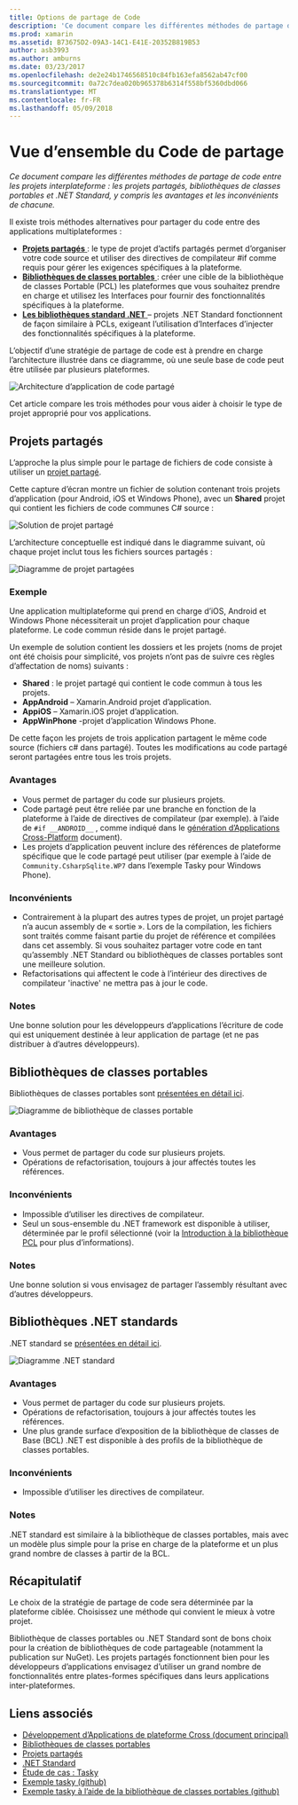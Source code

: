```yaml
---
title: Options de partage de Code
description: 'Ce document compare les différentes méthodes de partage de code entre les projets interplateforme : les projets partagés, bibliothèques de classes portables et .NET Standard, y compris les avantages et les inconvénients de chacune.'
ms.prod: xamarin
ms.assetid: B73675D2-09A3-14C1-E41E-20352B819B53
author: asb3993
ms.author: amburns
ms.date: 03/23/2017
ms.openlocfilehash: de2e24b1746568510c84fb163efa8562ab47cf00
ms.sourcegitcommit: 0a72c7dea020b965378b6314f558bf5360dbd066
ms.translationtype: MT
ms.contentlocale: fr-FR
ms.lasthandoff: 05/09/2018
---
```

# <a name="sharing-code-overview"></a>Vue d’ensemble du Code de partage

_Ce document compare les différentes méthodes de partage de code entre les projets interplateforme : les projets partagés, bibliothèques de classes portables et .NET Standard, y compris les avantages et les inconvénients de chacune._

Il existe trois méthodes alternatives pour partager du code entre des applications multiplateformes :

-   [**Projets partagés** ](#Shared_Projects) : le type de projet d’actifs partagés permet d’organiser votre code source et utiliser des directives de compilateur #if comme requis pour gérer les exigences spécifiques à la plateforme.
-   [**Bibliothèques de classes portables** ](#Portable_Class_Libraries) : créer une cible de la bibliothèque de classes Portable (PCL) les plateformes que vous souhaitez prendre en charge et utilisez les Interfaces pour fournir des fonctionnalités spécifiques à la plateforme.
-   [**Les bibliothèques standard .NET** ](#Net_Standard) – projets .NET Standard fonctionnent de façon similaire à PCLs, exigeant l’utilisation d’Interfaces d’injecter des fonctionnalités spécifiques à la plateforme.

L’objectif d’une stratégie de partage de code est à prendre en charge l’architecture illustrée dans ce diagramme, où une seule base de code peut être utilisée par plusieurs plateformes.

 ![](code-sharing-images/conceptualarchitecture.png "Architecture d’application de code partagé")

Cet article compare les trois méthodes pour vous aider à choisir le type de projet approprié pour vos applications.

<a name="Shared_Projects" />

## <a name="shared-projects"></a>Projets partagés

L’approche la plus simple pour le partage de fichiers de code consiste à utiliser un [projet partagé](~/cross-platform/app-fundamentals/shared-projects.md).

Cette capture d’écran montre un fichier de solution contenant trois projets d’application (pour Android, iOS et Windows Phone), avec un **Shared** projet qui contient les fichiers de code communes C# source :

 ![](code-sharing-images/sharedsolution.png "Solution de projet partagé")

L’architecture conceptuelle est indiqué dans le diagramme suivant, où chaque projet inclut tous les fichiers sources partagés :

 ![](code-sharing-images/sharedassetproject.png "Diagramme de projet partagées")


### <a name="example"></a>Exemple

Une application multiplateforme qui prend en charge d’iOS, Android et Windows Phone nécessiterait un projet d’application pour chaque plateforme. Le code commun réside dans le projet partagé.

Un exemple de solution contient les dossiers et les projets (noms de projet ont été choisis pour simplicité, vos projets n’ont pas de suivre ces règles d’affectation de noms) suivants :

-   **Shared** : le projet partagé qui contient le code commun à tous les projets.
-   **AppAndroid** – Xamarin.Android projet d’application.
-   **AppiOS** – Xamarin.iOS projet d’application.
-   **AppWinPhone** -projet d’application Windows Phone.


De cette façon les projets de trois application partagent le même code source (fichiers c# dans partagé). Toutes les modifications au code partagé seront partagées entre tous les trois projets.


### <a name="benefits"></a>Avantages

-  Vous permet de partager du code sur plusieurs projets.
-  Code partagé peut être reliée par une branche en fonction de la plateforme à l’aide de directives de compilateur (par exemple). à l’aide de `#if __ANDROID__` , comme indiqué dans le [génération d’Applications Cross-Platform](~/cross-platform/app-fundamentals/building-cross-platform-applications/index.md) document).
-  Les projets d’application peuvent inclure des références de plateforme spécifique que le code partagé peut utiliser (par exemple à l’aide de `Community.CsharpSqlite.WP7` dans l’exemple Tasky pour Windows Phone).



### <a name="disadvantages"></a>Inconvénients

-  Contrairement à la plupart des autres types de projet, un projet partagé n’a aucun assembly de « sortie ». Lors de la compilation, les fichiers sont traités comme faisant partie du projet de référence et compilées dans cet assembly. Si vous souhaitez partager votre code en tant qu’assembly .NET Standard ou bibliothèques de classes portables sont une meilleure solution.
-  Refactorisations qui affectent le code à l’intérieur des directives de compilateur 'inactive' ne mettra pas à jour le code.


 <a name="Shared_Remarks" />

### <a name="remarks"></a>Notes

Une bonne solution pour les développeurs d’applications l’écriture de code qui est uniquement destinée à leur application de partage (et ne pas distribuer à d’autres développeurs).

 <a name="Portable_Class_Libraries" />


## <a name="portable-class-libraries"></a>Bibliothèques de classes portables


Bibliothèques de classes portables sont [présentées en détail ici](~/cross-platform/app-fundamentals/pcl.md).

 ![](code-sharing-images/portableclasslibrary.png "Diagramme de bibliothèque de classes portable")


### <a name="benefits"></a>Avantages

-  Vous permet de partager du code sur plusieurs projets.
-  Opérations de refactorisation, toujours à jour affectés toutes les références.


### <a name="disadvantages"></a>Inconvénients

-  Impossible d’utiliser les directives de compilateur.
-  Seul un sous-ensemble du .NET framework est disponible à utiliser, déterminée par le profil sélectionné (voir la [Introduction à la bibliothèque PCL](~/cross-platform/app-fundamentals/pcl.md) pour plus d’informations).


### <a name="remarks"></a>Notes

Une bonne solution si vous envisagez de partager l’assembly résultant avec d’autres développeurs.



<a name="Net_Standard" />

## <a name="net-standard-libraries"></a>Bibliothèques .NET standards

.NET standard se [présentées en détail ici](~/cross-platform/app-fundamentals/net-standard.md).

![](code-sharing-images/netstandard.png "Diagramme .NET standard")

### <a name="benefits"></a>Avantages

-  Vous permet de partager du code sur plusieurs projets.
-  Opérations de refactorisation, toujours à jour affectés toutes les références.
-  Une plus grande surface d’exposition de la bibliothèque de classes de Base (BCL) .NET est disponible à des profils de la bibliothèque de classes portables.

### <a name="disadvantages"></a>Inconvénients

 -  Impossible d’utiliser les directives de compilateur.

### <a name="remarks"></a>Notes

.NET standard est similaire à la bibliothèque de classes portables, mais avec un modèle plus simple pour la prise en charge de la plateforme et un plus grand nombre de classes à partir de la BCL.



## <a name="summary"></a>Récapitulatif

Le choix de la stratégie de partage de code sera déterminée par la plateforme ciblée. Choisissez une méthode qui convient le mieux à votre projet.

Bibliothèque de classes portables ou .NET Standard sont de bons choix pour la création de bibliothèques de code partageable (notamment la publication sur NuGet). Les projets partagés fonctionnent bien pour les développeurs d’applications envisagez d’utiliser un grand nombre de fonctionnalités entre plates-formes spécifiques dans leurs applications inter-plateformes.


## <a name="related-links"></a>Liens associés

- [Développement d’Applications de plateforme Cross (document principal)](~/cross-platform/app-fundamentals/building-cross-platform-applications/index.md)
- [Bibliothèques de classes portables](~/cross-platform/app-fundamentals/pcl.md)
- [Projets partagés](~/cross-platform/app-fundamentals/shared-projects.md)
- [.NET Standard](~/cross-platform/app-fundamentals/net-standard.md)
- [Étude de cas : Tasky](~/cross-platform/app-fundamentals/building-cross-platform-applications/case-study-tasky.md)
- [Exemple tasky (github)](https://github.com/xamarin/mobile-samples/tree/master/Tasky)
- [Exemple tasky à l’aide de la bibliothèque de classes portables (github)](https://github.com/xamarin/mobile-samples/tree/master/TaskyPortable)

